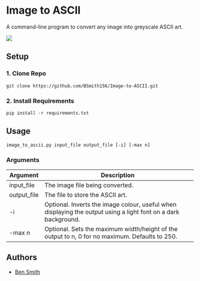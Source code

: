 # Image to ASCII
A command-line program to convert any image into greyscale ASCII art.

<img src="https://imgur.com/ojO31uF.png" width="auto" height="auto">

## Setup
### 1. Clone Repo
`git clone https://github.com/BSmith156/Image-to-ASCII.git`

### 2. Install Requirements
`pip install -r requirements.txt`

## Usage
`image_to_ascii.py input_file output_file [-i] [-max n]`

### Arguments
| Argument | Description |
| -------- | ----------- |
| input_file | The image file being converted. |
| output_file | The file to store the ASCII art. |
| -i | Optional. Inverts the image colour, useful when displaying the output using a light font on a dark background. |
| -max n | Optional. Sets the maximum width/height of the output to n, 0 for no maximum. Defaults to 250. |

## Authors
* [Ben Smith](https://github.com/BSmith156)
